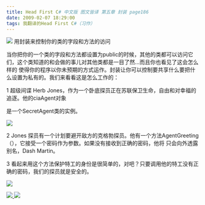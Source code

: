 ```yaml
---
title: Head First C# 中文版 图文皆译 第五章 封装 page186
date: 2009-02-07 18:29:00
tags: 我翻译的Head First C#（习作）
---
```

![](https://p-blog.csdn.net/images/p_blog_csdn_net/cuipengfei1/EntryImages/20090207/%E6%88%AA%E5%9B%BE04.jpg) 用封装来控制你的类的字段和方法的访问

当你把你的一个类的字段和方法都设置为public的时候，其他的类都可以访问它们，这个类知道的和会做的事儿对其他类都是一目了然...而且你也看见了这会怎么样的
使得你的程序以你未预期的方式运作。封装让你可以控制要共享什么要把什么设置为私有的。我们来看看这是怎么工作的：

1  超级间谍 Herb Jones，作为一个卧底探员正在苏联保卫生命，自由和对幸福的追逐。他的ciaAgent对象

是一个SecretAgent类的实例。

![](https://p-blog.csdn.net/images/p_blog_csdn_net/cuipengfei1/EntryImages/20090207/%E6%88%AA%E5%9B%BE02.jpg)

2  Jones  探员有一个计划要避开敌方的克格勃探员。他有一个方法AgentGreeting（），它接受一个密码作为参数。如果没有接收到正确的密码，他将
只会向外透露别名，Dash Martin。

3  看起来用这个方法保护特工的身份是很简单的，对吧？只要调用他的特工没有正确的密码，我们的探员就是安全的。

![](https://p-blog.csdn.net/images/p_blog_csdn_net/cuipengfei1/EntryImages/20090207/%E6%88%AA%E5%9B%BE03.jpg)



[ ![](https://profile.csdnimg.cn/5/2/5/3_cuipengfei1)
![](https://g.csdnimg.cn/static/user-reg-year/1x/11.png)
](https://blog.csdn.net/cuipengfei1)





